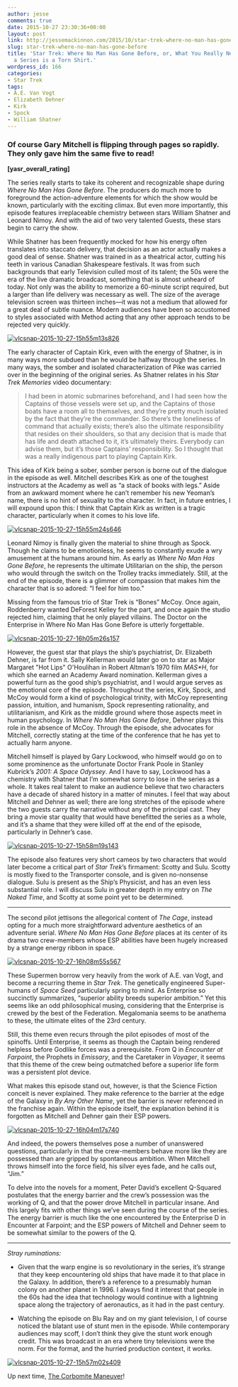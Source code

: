 ```yaml
---
author: jesse
comments: true
date: 2015-10-27 23:30:36+00:00
layout: post
link: http://jessemackinnon.com/2015/10/star-trek-where-no-man-has-gone-before/
slug: star-trek-where-no-man-has-gone-before
title: 'Star Trek: Where No Man Has Gone Before, or, What You Really Need to Sell
  a Series is a Torn Shirt.'
wordpress_id: 166
categories:
- Star Trek
tags:
- A.E. Van Vogt
- Elizabeth Dehner
- Kirk
- Spock
- William Shatner
---
```


### Of course Gary Mitchell is flipping through pages so rapidly. They only gave him the same five to read!


**[yasr_overall_rating]**

The series really starts to take its coherent and recognizable shape during _Where No Man Has Gone Before_. The producers do much more to foreground the action-adventure elements for which the show would be known, particularly with the exciting climax. But even more importantly, this episode features irreplaceable chemistry between stars William Shatner and Leonard Nimoy. And with the aid of two very talented Guests, these stars begin to carry the show.

While Shatner has been frequently mocked for how his energy often translates into staccato delivery, that decision as an actor actually makes a good deal of sense. Shatner was trained in as a theatrical actor, cutting his teeth in various Canadian Shakespeare festivals. It was from such backgrounds that early Television culled most of its talent; the 50s were the era of the live dramatic broadcast, something that is almost unheard of today. Not only was the ability to memorize a 60-minute script required, but a larger than life delivery was necessary as well. The size of the average television screen was thirteen inches—it was not a medium that allowed for a great deal of subtle nuance. Modern audiences have been so accustomed to styles associated with Method acting that any other approach tends to be rejected very quickly.

[![vlcsnap-2015-10-27-15h55m13s826](http://jessemackinnon.com/wp-content/uploads/2015/10/vlcsnap-2015-10-27-15h55m13s826-300x225.png)](http://jessemackinnon.com/wp-content/uploads/2015/10/vlcsnap-2015-10-27-15h55m13s826.png)

The early character of Captain Kirk, even with the energy of Shatner, is in many ways more subdued than he would be halfway through the series. In many ways, the somber and isolated characterization of Pike was carried over in the beginning of the original series. As Shatner relates in his _Star Trek Memories_ video documentary:


<blockquote>I had been in atomic submarines beforehand, and I had seen how the Captains of those vessels were set up, and the Captains of those boats have a room all to themselves, and they’re pretty much isolated by the fact that they’re the commander. So there’s the loneliness of command that actually exists; there’s also the ultimate responsibility that resides on their shoulders, so that any decision that is made that has life and death attached to it, it’s ultimately theirs. Everybody can advise them, but it’s those Captains’ responsibility. So I thought that was a really indigenous part to playing Captain Kirk.</blockquote>


This idea of Kirk being a sober, somber person is borne out of the dialogue in the episode as well. Mitchell describes Kirk as one of the toughest instructors at the Academy as well as “a stack of books with legs.” Aside from an awkward moment where he can’t remember his new Yeoman’s name, there is no hint of sexuality to the character. In fact, in future entries, I will expound upon this: I think that Captain Kirk as written is a tragic character, particularly when it comes to his love life.

[![vlcsnap-2015-10-27-15h55m24s646](http://jessemackinnon.com/wp-content/uploads/2015/10/vlcsnap-2015-10-27-15h55m24s646-300x225.png)](http://jessemackinnon.com/wp-content/uploads/2015/10/vlcsnap-2015-10-27-15h55m24s646.png)

Leonard Nimoy is finally given the material to shine through as Spock. Though he claims to be emotionless, he seems to constantly exude a wry amusement at the humans around him. As early as _Where No Man Has Gone Before_, he represents the ultimate Utilitarian on the ship, the person who would through the switch on the Trolley tracks immediately. Still, at the end of the episode, there is a glimmer of compassion that makes him the character that is so adored: “I feel for him too.”

Missing from the famous trio of Star Trek is “Bones” McCoy. Once again, Roddenberry wanted DeForest Kelley for the part, and once again the studio rejected him, claiming that he only played villains. The Doctor on the Enterprise in Where No Man Has Gone Before is utterly forgettable.

[![vlcsnap-2015-10-27-16h05m26s157](http://jessemackinnon.com/wp-content/uploads/2015/10/vlcsnap-2015-10-27-16h05m26s157-300x225.png)](http://jessemackinnon.com/wp-content/uploads/2015/10/vlcsnap-2015-10-27-16h05m26s157.png)

However, the guest star that plays the ship’s psychiatrist, Dr. Elizabeth Dehner, is far from it. Sally Kellerman would later go on to star as Major Margaret "Hot Lips" O'Houlihan in Robert Altman’s 1970 film _M*A*S*H_, for which she earned an Academy Award nomination. Kellerman gives a powerful turn as the good ship’s psychiatrist, and I would argue serves as the emotional core of the episode. Throughout the series, Kirk, Spock, and McCoy would form a kind of psychological trinity, with McCoy representing passion, intuition, and humanism, Spock representing rationality, and utilitarianism, and Kirk as the middle ground where those aspects meet in human psychology. In _Where No Man Has Gone Before_, Dehner plays this role in the absence of McCoy. Through the episode, she advocates for Mitchell, correctly stating at the time of the conference that he has yet to actually harm anyone.

Mitchell himself is played by Gary Lockwood, who himself would go on to some prominence as the unfortunate Doctor Frank Poole in Stanley Kubrick’s _2001: A Space Odyssey_. And I have to say, Lockwood has a chemistry with Shatner that I’m somewhat sorry to lose in the series as a whole. It takes real talent to make an audience believe that two characters have a decade of shared history in a matter of minutes. I feel that way about Mitchell and Dehner as well; there are long stretches of the episode where the two guests carry the narrative without any of the principal cast. They bring a movie star quality that would have benefitted the series as a whole, and it’s a shame that they were killed off at the end of the episode, particularly in Dehner’s case.

[![vlcsnap-2015-10-27-15h58m19s143](http://jessemackinnon.com/wp-content/uploads/2015/10/vlcsnap-2015-10-27-15h58m19s143-300x225.png)](http://jessemackinnon.com/wp-content/uploads/2015/10/vlcsnap-2015-10-27-15h58m19s143.png)

The episode also features very short cameos by two characters that would later become a critical part of _Star Trek_’s firmament: Scotty and Sulu. Scotty is mostly fixed to the Transporter console, and is given no-nonsense dialogue. Sulu is present as the Ship’s Physicist, and has an even less substantial role. I will discuss Sulu in greater depth in my entry on _The Naked Time_, and Scotty at some point yet to be determined.



* * *



The second pilot jettisons the allegorical content of _The Cage_, instead opting for a much more straightforward adventure aesthetics of an adventure serial. _Where No Man Has Gone Before_ places at its center of its drama two crew-members whose ESP abilities have been hugely increased by a strange energy ribbon in space.

[![vlcsnap-2015-10-27-16h08m55s567](http://jessemackinnon.com/wp-content/uploads/2015/10/vlcsnap-2015-10-27-16h08m55s567-300x225.png)](http://jessemackinnon.com/wp-content/uploads/2015/10/vlcsnap-2015-10-27-16h08m55s567.png)

These Supermen borrow very heavily from the work of A.E. van Vogt, and become a recurring theme in _Star Trek_. The genetically engineered Super-humans of _Space Seed_ particularly spring to mind. As Enterprise so succinctly summarizes, “superior ability breeds superior ambition.” Yet this seems like an odd philosophical musing, considering that the Enterprise is crewed by the best of the Federation. Megalomania seems to be anathema to these, the ultimate elites of the 23rd century.

Still, this theme even recurs through the pilot episodes of most of the spinoffs. Until Enterprise, it seems as though the Captain being rendered helpless before Godlike forces was a prerequisite. From Q in _Encounter at Farpoint_, the Prophets in _Emissary_, and the Caretaker in _Voyager_, it seems that this theme of the crew being outmatched before a superior life form was a persistent plot device.

What makes this episode stand out, however, is that the Science Fiction conceit is never explained. They make reference to the barrier at the edge of the Galaxy in _By Any Other Name_, yet the barrier is never referenced in the franchise again. Within the episode itself, the explanation behind it is forgotten as Mitchell and Dehner gain their ESP powers.

[![vlcsnap-2015-10-27-16h04m17s740](http://jessemackinnon.com/wp-content/uploads/2015/10/vlcsnap-2015-10-27-16h04m17s740-300x225.png)](http://jessemackinnon.com/wp-content/uploads/2015/10/vlcsnap-2015-10-27-16h04m17s740.png)

And indeed, the powers themselves pose a number of unanswered questions, particularly in that the crew-members behave more like they are possessed than are gripped by spontaneous ambition. When Mitchell throws himself into the force field, his silver eyes fade, and he calls out, “Jim.”

To delve into the novels for a moment, Peter David’s excellent Q-Squared postulates that the energy barrier and the crew’s possession was the working of Q, and that the power drove Mitchell in particular insane. And this largely fits with other things we’ve seen during the course of the series. The energy barrier is much like the one encountered by the Enterprise D in Encounter at Farpoint; and the ESP powers of Mitchell and Dehner seem to be somewhat similar to the powers of the Q.



* * *



_Stray ruminations:_



	
  * Given that the warp engine is so revolutionary in the series, it’s strange that they keep encountering old ships that have made it to that place in the Galaxy. In addition, there’s a reference to a presumably human colony on another planet in 1996. I always find it interest that people in the 60s had the idea that technology would continue with a lightning space along the trajectory of aeronautics, as it had in the past century.

	
  * Watching the episode on Blu Ray and on my giant television, I of course noticed the blatant use of stunt men in the episode. While contemporary audiences may scoff, I don’t think they give the stunt work enough credit. This was broadcast in an era where tiny televisions were the norm. For the format, and the hurried production context, it works.


[![vlcsnap-2015-10-27-15h57m02s409](http://jessemackinnon.com/wp-content/uploads/2015/10/vlcsnap-2015-10-27-15h57m02s409.png)](http://jessemackinnon.com/wp-content/uploads/2015/10/vlcsnap-2015-10-27-15h57m02s409.png)

Up next time, [The Corbomite Maneuver](http://memory-alpha.wikia.com/wiki/The_Corbomite_Maneuver_(episode))!
